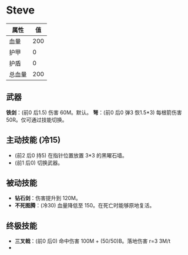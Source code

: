 # Steve
| 属性 | 值 |
| - | - |
| 血量 | 200 |
| 护甲 | 0 |
| 护盾 | 0 |
| 总血量 | 200 |

## 武器
**铁剑**：(前0 后1.5) 伤害 60M。默认。
**弩**：(前0 后0 弹3 恢1.5*3) 每根箭伤害 50R。仅可通过技能切换。

## 主动技能 (冷15)
- (前2 后0 持5) 在指针位置放置 3*3 的黑曜石墙。
- (前1 后0) 切换武器。

## 被动技能
- **钻石剑**：伤害提升到 120M。
- **不死图腾**：(冷30) 血量降低至 150。在死亡时能够原地复活。

## 终极技能
- **三叉戟**：(前0 后0) 命中伤害 100M + (50/50)B。落地伤害 r=3 3M/t
- 
